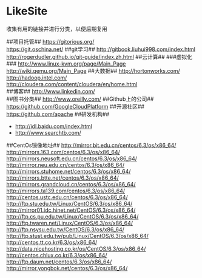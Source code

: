 LikeSite
========

收集有用的链接并进行分类，以便后期复用

##项目托管##
https://gitorious.org/  
https://git.oschina.net/
##git学习##
http://gitbook.liuhui998.com/index.html  
http://rogerdudler.github.io/git-guide/index.zh.html
##云计算##
###虚拟化###
http://www.linux-kvm.org/page/Main_Page  
http://wiki.qemu.org/Main_Page
##大数据##
http://hortonworks.com/  
http://hadoop.intel.com/
http://cloudera.com/content/cloudera/en/home.html  
##博客##
http://www.linkedin.com/  
##图书分类##
http://www.oreilly.com/
##Github上的公司##
https://github.com/GoogleCloudPlatform
##开源社区##
https://github.com/apache
##研发机构##
* http://idl.baidu.com/index.html
* http://www.searchtb.com/

##CentOs镜像地址##
http://mirror.bit.edu.cn/centos/6.3/os/x86_64/   
http://mirrors.163.com/centos/6.3/os/x86_64/  
http://mirrors.neusoft.edu.cn/centos/6.3/os/x86_64/  
http://mirror.neu.edu.cn/centos/6.3/os/x86_64/  
http://mirrors.stuhome.net/centos/6.3/os/x86_64/  
http://mirrors.btte.net/centos/6.3/os/x86_64/  
http://mirrors.grandcloud.cn/centos/6.3/os/x86_64/  
http://mirrors.ta139.com/centos/6.3/os/x86_64/  
http://centos.ustc.edu.cn/centos/6.3/os/x86_64/  
http://ftp.stu.edu.tw/Linux/CentOS/6.3/os/x86_64/  
http://mirror01.idc.hinet.net/CentOS/6.3/os/x86_64/  
http://ftp.cs.pu.edu.tw/Linux/CentOS/6.3/os/x86_64/  
http://ftp.twaren.net/Linux/CentOS/6.3/os/x86_64/  
http://ftp.nsysu.edu.tw/CentOS/6.3/os/x86_64/  
http://ftp.stust.edu.tw/pub/Linux/CentOS/6.3/os/x86_64/  
http://centos.tt.co.kr/6.3/os/x86_64/  
http://data.nicehosting.co.kr/os/CentOS/6.3/os/x86_64/  
http://centos.chlux.co.kr/6.3/os/x86_64/  
http://ftp.daum.net/centos/6.3/os/x86_64/  
http://mirror.yongbok.net/centos/6.3/os/x86_64/  

